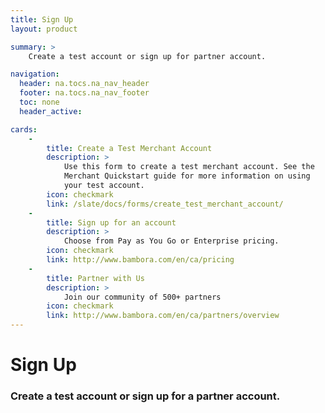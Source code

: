 ```yaml
---
title: Sign Up
layout: product

summary: >
    Create a test account or sign up for partner account. 

navigation:
  header: na.tocs.na_nav_header
  footer: na.tocs.na_nav_footer
  toc: none
  header_active: 

cards:
    -
        title: Create a Test Merchant Account
        description: >
            Use this form to create a test merchant account. See the 
            Merchant Quickstart guide for more information on using 
            your test account.
        icon: checkmark
        link: /slate/docs/forms/create_test_merchant_account/
    -
        title: Sign up for an account
        description: >
            Choose from Pay as You Go or Enterprise pricing.
        icon: checkmark
        link: http://www.bambora.com/en/ca/pricing
    -
        title: Partner with Us
        description: >
            Join our community of 500+ partners
        icon: checkmark
        link: http://www.bambora.com/en/ca/partners/overview
---
```


# Sign Up

### Create a test account or sign up for a partner account.
